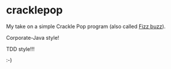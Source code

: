 # cracklepop

My take on a simple Crackle Pop program (also called [Fizz buzz](https://en.wikipedia.org/wiki/Fizz_buzz)). 

Corporate-Java style!

TDD style!!!

:-)
